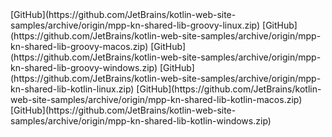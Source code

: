 <span class="multi-language-span" data-lang="groovy" data-os="macos">
[GitHub](https://github.com/JetBrains/kotlin-web-site-samples/archive/origin/mpp-kn-shared-lib-groovy-linux.zip)
</span>
<span class="multi-language-span" data-lang="groovy" data-os="linux">
[GitHub](https://github.com/JetBrains/kotlin-web-site-samples/archive/origin/mpp-kn-shared-lib-groovy-macos.zip)
</span>
<span class="multi-language-span" data-lang="groovy" data-os="windows">
[GitHub](https://github.com/JetBrains/kotlin-web-site-samples/archive/origin/mpp-kn-shared-lib-groovy-windows.zip)
</span>
<span class="multi-language-span" data-lang="kotlin" data-os="macos">
[GitHub](https://github.com/JetBrains/kotlin-web-site-samples/archive/origin/mpp-kn-shared-lib-kotlin-linux.zip)
</span>
<span class="multi-language-span" data-lang="kotlin" data-os="linux">
[GitHub](https://github.com/JetBrains/kotlin-web-site-samples/archive/origin/mpp-kn-shared-lib-kotlin-macos.zip)
</span>
<span class="multi-language-span" data-lang="kotlin" data-os="windows">
[GitHub](https://github.com/JetBrains/kotlin-web-site-samples/archive/origin/mpp-kn-shared-lib-kotlin-windows.zip)
</span>
